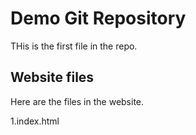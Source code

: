 # Demo Git Repository

THis is the first file in the repo.

## Website files

Here are the files in the website.

1.index.html
